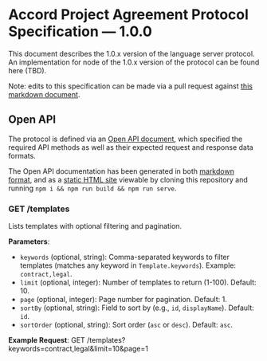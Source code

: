 # Accord Project Agreement Protocol Specification — 1.0.0

This document describes the 1.0.x version of the language server protocol. An implementation for node of the 1.0.x version of the protocol can be found here (TBD).

Note: edits to this specification can be made via a pull request against [this markdown document](specification.md).

## Open API

The protocol is defined via an [Open API document](./openapi.json), which specified the required API methods as well as their expected request and response data formats.

The Open API documentation has been generated in both [markdown format](./index.md), and as a [static HTML site](./_site/index.html) viewable by cloning this repository and running `npm i && npm run build && npm run serve`.


### GET /templates
Lists templates with optional filtering and pagination.

**Parameters**:
- `keywords` (optional, string): Comma-separated keywords to filter templates (matches any keyword in `Template.keywords`). Example: `contract,legal`.
- `limit` (optional, integer): Number of templates to return (1-100). Default: 10.
- `page` (optional, integer): Page number for pagination. Default: 1.
- `sortBy` (optional, string): Field to sort by (e.g., `id`, `displayName`). Default: `id`.
- `sortOrder` (optional, string): Sort order (`asc` or `desc`). Default: `asc`.

**Example Request**: GET /templates?keywords=contract,legal&limit=10&page=1